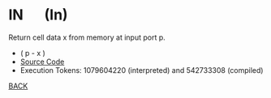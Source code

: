 # IN &emsp; (In)
Return cell data x from memory at input port p.
* ( p - x )
* [Source Code](../words/amc_ext/In.cs)
* Execution Tokens: 1079604220 (interpreted) and 542733308 (compiled)


[BACK](builtins.md#In)
